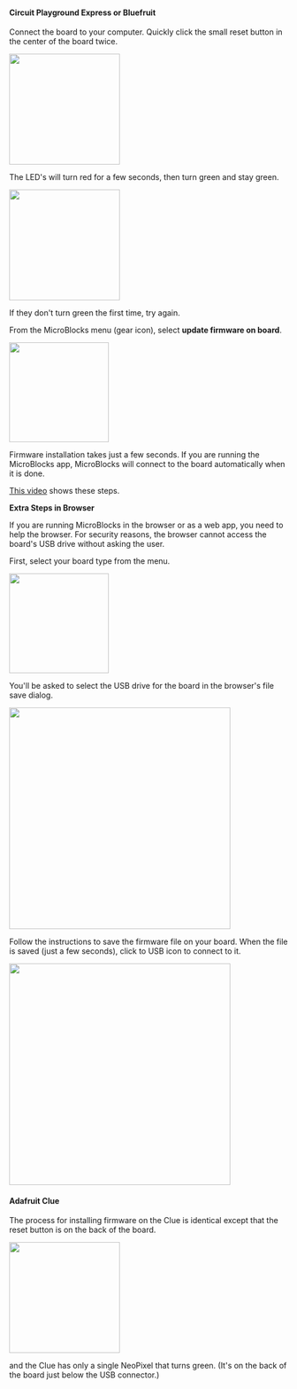 #### Circuit Playground Express or Bluefruit

Connect the board to your computer.
Quickly click the small reset button in the center of the board twice.

<img src="/assets/img/md/get-started/cpx_reset_button.jpg" width="200">

The LED's will turn red for a few seconds, then turn green and stay green.

<img src="/assets/img/md/get-started/cpx-boot-mode.jpg" width="200">

If they don't turn green the first time, try again.

From the MicroBlocks menu (gear icon), select **update firmware on board**.

<img src="/assets/img/md/get-started/update-firmware-menu.png" width="180">

Firmware installation takes just a few seconds.
If you are running the MicroBlocks app, MicroBlocks will connect to the board automatically
when it is done.

[This video](https://www.youtube.com/watch?v=UN-pkP5oqLw) shows these steps.

**Extra Steps in Browser**

If you are running MicroBlocks in the browser or as a web app, you need to help the browser.
For security reasons, the browser cannot access the board's USB drive without asking the user.

First, select your board type from the menu.

<img src="/assets/img/md/get-started/select-cpx.png" width="180">

You'll be asked to select the USB drive for the board in the browser's file save dialog.

<img src="/assets/img/md/get-started/firmware-install-instructions-cpx.png" width="400">

Follow the instructions to save the firmware file on your board.
When the file is saved (just a few seconds), click to USB icon to connect to it.

<img src="/assets/img/md/get-started/firware-install-finished.png" width="400">

#### Adafruit Clue

The process for installing firmware on the Clue is identical
except that the reset button is on the back of the board.

<img src="/assets/img/md/get-started/clue_reset_button.png" width="200">

and the Clue has only a single NeoPixel that turns green. (It's on the back of the board just
below the USB connector.)
